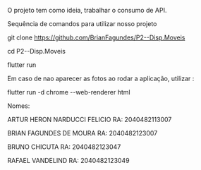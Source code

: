 O projeto tem como ideia, trabalhar o consumo de API.


Sequência de comandos para utilizar nosso projeto

git clone https://github.com/BrianFagundes/P2--Disp.Moveis

cd P2--Disp.Moveis

flutter run

Em caso de nao aparecer as fotos ao rodar a aplicação, utilizar :

flutter run -d chrome --web-renderer html


Nomes:

ARTUR HERON NARDUCCI FELICIO RA: 2040482113007

BRIAN FAGUNDES DE MOURA RA: 2040482123007

BRUNO CHICUTA RA: 2040482123047 

RAFAEL VANDELIND RA: 2040482123049
